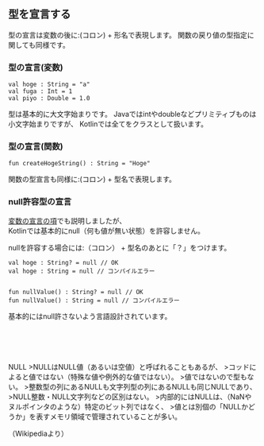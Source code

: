 ## 型を宣言する
型の宣言は変数の後に:(コロン) + 形名で表現します。
関数の戻り値の型指定に関しても同様です。

   
   
### 型の宣言(変数)

    val hoge : String = "a"
    val fuga : Int = 1
    val piyo : Double = 1.0
      
型は基本的に大文字始まりです。
Javaではintやdoubleなどプリミティブものは小文字始まりですが、
Kotlinでは全てをクラスとして扱います。




### 型の宣言(関数)

    fun createHogeString() : String = "Hoge" 


関数の型宣言も同様に:(コロン) + 型名で表現します。




### null許容型の宣言


[変数の宣言の項](../variable)でも説明しましたが、   
Kotlinでは基本的にnull（何も値が無い状態）を許容しません。    

nullを許容する場合には:（コロン） + 型名のあとに「？」をつけます。

    val hoge : String? = null // OK
    val hoge : String = null // コンパイルエラー
 

    fun nullValue() : String? = null // OK
    fun nullValue() : String = null // コンパイルエラー

基本的にはnull許さないよう言語設計されています。

     
   
   
<br/>  
<br/>  
<br/>  
<br/>  
NULL
>NULLはNULL値（あるいは空値）と呼ばれることもあるが、
>コッドによると値ではない（特殊な値や例外的な値ではない）。
>値ではないので型もない。
>整数型の列にあるNULLも文字列型の列にあるNULLも同じNULLであり、
>NULL整数・NULL文字列などの区別はない。 
>内部的にはNULLは、（NaNやヌルポインタのような）特定のビット列ではなく、
>値とは別個の「NULLかどうか」を表すメモリ領域で管理されていることが多い。
   
（Wikipediaより）

 
